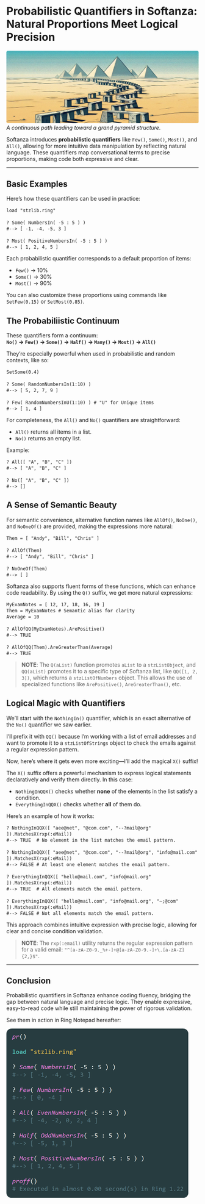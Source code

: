 # Probabilistic Quantifiers in Softanza: Natural Proportions Meet Logical Precision
![Probabilistic Quantifiers in Softanza](../images/stz-probabilistic-quantifiers.png)
*A continuous path leading toward a grand pyramid structure.*

Softanza introduces **probabilistic quantifiers** like `Few()`, `Some()`, `Most()`, and `All()`, allowing for more intuitive data manipulation by reflecting natural language. These quantifiers map conversational terms to precise proportions, making code both expressive and clear.

---

## Basic Examples

Here’s how these quantifiers can be used in practice:

```ring
load "stzlib.ring"

? Some( NumbersIn( -5 : 5 ) )
#--> [ -1, -4, -5, 3 ]

? Most( PositiveNumbersIn( -5 : 5 ) )
#--> [ 1, 2, 4, 5 ]
```

Each probabilistic quantifier corresponds to a default proportion of items:
- `Few()` → 10%
- `Some()` → 30%
- `Most()` → 90%

You can also customize these proportions using commands like `SetFew(0.15)` or `SetMost(0.85)`.

## The Probabiliistic Continuum

These quantifiers form a continuum:  
**`No()` → `Few()` → `Some()` → `Half()` → `Many()` → `Most()` → `All()`**

They’re especially powerful when used in probabilistic and random contexts, like so:

```ring
SetSome(0.4)

? Some( RandomNumbersIn(1:10) )
#--> [ 5, 2, 7, 9 ]

? Few( RandomNumbersInU(1:10) ) # "U" for Unique items
#--> [ 1, 4 ]
```

For completeness, the `All()` and `No()` quantifiers are straightforward:
- `All()` returns all items in a list.
- `No()` returns an empty list.

Example:

```ring
? All([ "A", "B", "C" ])
#--> [ "A", "B", "C" ]

? No([ "A", "B", "C" ])
#--> []
```
## A Sense of Semantic Beauty

For semantic convenience, alternative function names like `AllOf()`, `NoOne()`, and `NoOneOf()` are provided, making the expressions more natural:

```ring
Them = [ "Andy", "Bill", "Chris" ]

? AllOf(Them)
#--> [ "Andy", "Bill", "Chris" ]

? NoOneOf(Them)
#--> [ ]
```

Softanza also supports fluent forms of these functions, which can enhance code readability. By using the `Q()` suffix, we get more natural expressions:

```ring
MyExamNotes = [ 12, 17, 18, 16, 19 ]
Them = MyExamNotes # Semantic alias for clarity
Average = 10

? AllOfQQ(MyExamNotes).ArePositive()
#--> TRUE

? AllOfQQ(Them).AreGreaterThan(Average)
#--> TRUE
```

> **NOTE**: The `Q(aList)` function promotes `aList` to a `stzListObject`, and `QQ(aList)` promotes it to a specific type of Softanza list, like `QQ([1, 2, 3])`, which returns a `stzListOfNumbers` object. This allows the use of specialized functions like `ArePositive()`, `AreGreaterThan()`, etc.


## Logical Magic with Quantifiers

We’ll start with the `NothingIn()` quantifier, which is an exact alternative of the `No()` quantifier we saw earlier.

I’ll prefix it with `QQ()` because I’m working with a list of email addresses and want to promote it to a `stzListOfStrings` object to check the emails against a regular expression pattern.

Now, here’s where it gets even more exciting—I’ll add the magical `X()` suffix!

The `X()` suffix offers a powerful mechanism to express logical statements declaratively and verify them directly. In this case:
- `NothingInQQX()` checks whether **none** of the elements in the list satisfy a condition.
- `EverythingInQQX()` checks whether **all** of them do.

Here’s an example of how it works:

```ring
? NothingInQQX([ "aee@net", "@com.com", "--?mail@org" ]).MatchesX(rxp(:eMail))
#--> TRUE  # No element in the list matches the email pattern.

? NothingInQQX([ "aee@net", "@com.com", "--?mail@org", "info@mail.com" ]).MatchesX(rxp(:eMail))
#--> FALSE # At least one element matches the email pattern.

? EverythingInQQX([ "hello@mail.com", "info@mail.org" ]).MatchesX(rxp(:eMail))
#--> TRUE  # All elements match the email pattern.

? EverythingInQQX([ "hello@mail.com", "info@mail.org", "~;@com" ]).MatchesX(rxp(:eMail))
#--> FALSE # Not all elements match the email pattern.
```

This approach combines intuitive expression with precise logic, allowing for clear and concise condition validation.

> **NOTE**: The `rxp(:email)` utility returns the regular expression pattern for a valid email: `"^[a-zA-Z0-9._%+-]+@[a-zA-Z0-9.-]+\.[a-zA-Z]{2,}$"`.

---

## Conclusion

Probabilistic quantifiers in Softanza enhance coding fluency, bridging the gap between natural language and precise logic. They enable expressive, easy-to-read code while still maintaining the power of rigorous validation. 

See them in action in Ring Notepad hereafter:

![Probabilistic Quantifiers in Softanza in Action](../images/stz-probabilistic-quantifiers-code.png)